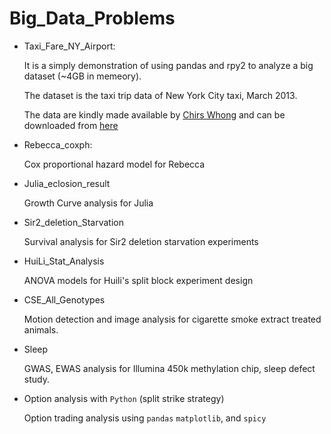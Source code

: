 # Big_Data_Problems
* Taxi_Fare_NY_Airport:

    It is a simply demonstration of using pandas and rpy2 to analyze a big dataset (~4GB in memeory).
    
    The dataset is the taxi trip data of New York City taxi, March 2013.
    
    The data are kindly made available by [Chirs Whong](http://chriswhong.com/open-data/foil_nyc_taxi/) and can be downloaded from [here](http://www.andresmh.com/nyctaxitrips/)
    
* Rebecca_coxph:

    Cox proportional hazard model for Rebecca
    
* Julia_eclosion_result

    Growth Curve analysis for Julia
   
* Sir2_deletion_Starvation

    Survival analysis for Sir2 deletion starvation experiments
    
* HuiLi_Stat_Analysis

    ANOVA models for Huili's split block experiment design
    
* CSE_All_Genotypes

    Motion detection and image analysis for cigarette smoke extract treated animals.
    
* Sleep

    GWAS, EWAS analysis for Illumina 450k methylation chip,  sleep defect study.
    
* Option analysis with `Python` (split strike strategy)

    Option trading analysis using `pandas` `matplotlib`, and `spicy`